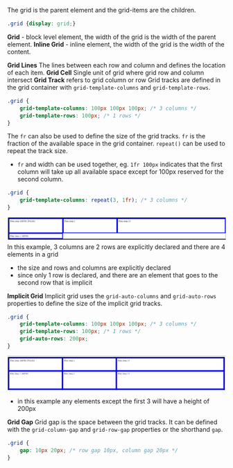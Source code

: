 The grid is the parent element and the grid-items are the children. 
```css
.grid {display: grid;}
```

**Grid** - block level element, the width of the grid is the width of the parent element.
**Inline Grid** - inline element, the width of the grid is the width of the content.

**Grid Lines** The lines between each row and column and defines the location of each item.
**Grid Cell** Single unit of grid where grid row and column intersect
**Grid Track** refers to grid column or row
Grid tracks are defined in the grid container with `grid-template-columns` and `grid-template-rows`. 
```css
.grid {
    grid-template-columns: 100px 100px 100px; /* 3 columns */
    grid-template-rows: 100px; /* 1 rows */
}
```
The `fr` can also be used to define the size of the grid tracks. `fr` is the fraction of the available space in the grid container. `repeat()` can be used to repeat the track size.
- `fr` and width can be used together, eg. `1fr 100px` indicates that the first column will take up all available space except for 100px reserved for the second column.
```css
.grid {
    grid-template-columns: repeat(3, 1fr); /* 3 columns */
}
```
![](assets/Pasted%20image%2020241117203656.png)
In this example, 3 columns are 2 rows are explicitly declared and there are 4 elements in a grid
- the size and rows and columns are explicitly declared
- since only 1 row is declared, and there are an element that goes to the second row that is implicit

**Implicit Grid**
Implicit grid uses the `grid-auto-columns` and `grid-auto-rows` properties to define the size of the implicit grid tracks.
```css
.grid {
    grid-template-columns: 100px 100px 100px; /* 3 columns */
    grid-template-rows: 100px; /* 1 rows */
    grid-auto-rows: 200px;
}
```
![](assets/Pasted%20image%2020241117204331.png)
- in this example any elements except the first 3 will have a height of 200px

**Grid Gap**
Grid gap is the space between the grid tracks. It can be defined with the `grid-column-gap` and `grid-row-gap` properties or the shorthand `gap`.
```css
.grid {
    gap: 10px 20px; /* row gap 10px, column gap 20px */
}
```
